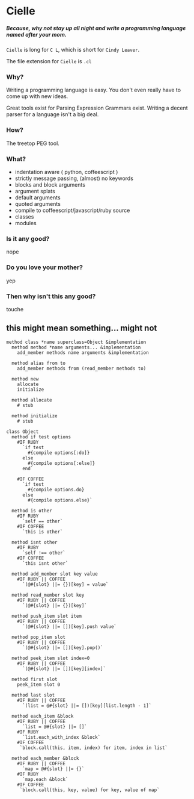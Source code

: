 # Cielle

##### Because, why not stay up all night and write a programming language named after your mom.

`Cielle` is long for `C L`, which is short for `Cindy Leaver`.

The file extension for `Cielle` is `.cl`

### Why?

Writing a programming language is easy. You don't even really have to come up with new ideas.

Great tools exist for Parsing Expression Grammars exist. Writing a decent parser for a language
isn't a big deal.

### How?

The treetop PEG tool.

### What?

* indentation aware ( python, coffeescript )
* strictly message passing, (almost) no keywords
* blocks and block arguments
* argument splats
* default arguments
* quoted arguments
* compile to coffeescript/javascript/ruby source
* classes
* modules

### Is it any good?

nope

### Do you love your mother?

yep

### Then why isn't this any good?

touche


## this might mean something... might not
```io
method class *name superclass=Object &implementation
  method method *name arguments... &implementation
    add_member methods name arguments &implementation

  method alias from to
    add_member methods from (read_member methods to)

  method new
    allocate 
    initialize

  method allocate
    # stub

  method initialize
    # stub

class Object
  method if test options
    #IF RUBY
      `if test
        #{compile options[:do]}
      else
        #{compile options[:else]}
      end`

    #IF COFFEE
      `if test
        #{compile options.do}
      else
        #{compile options.else}`

  method is other
    #IF RUBY
      `self == other`
    #IF COFFEE
      `this is other`

  method isnt other
    #IF RUBY
      `self !== other`
    #IF COFFEE
      `this isnt other`  

  method add_member slot key value
    #IF RUBY || COFFEE
      `(@#{slot} ||= {})[key] = value`

  method read_member slot key
    #IF RUBY || COFFEE
      `(@#{slot} ||= {})[key]`

  method push_item slot item
    #IF RUBY || COFFEE
      `(@#{slot} ||= [])[key].push value`

  method pop_item slot
    #IF RUBY || COFFEE
      `(@#{slot} ||= [])[key].pop()`

  method peek_item slot index=0
    #IF RUBY || COFFEE
      `(@#{slot} ||= [])[key][index]`

  method first slot
    peek_item slot 0

  method last slot
    #IF RUBY || COFFEE
      `(list = @#{slot} ||= [])[key][list.length - 1]`

  method each_item &block
    #IF RUBY || COFFEE
      `list = @#{slot} ||= []`
    #IF RUBY
      `list.each_with_index &block`
    #IF COFFEE
     `block.call(this, item, index) for item, index in list`

  method each_member &block
    #IF RUBY || COFFEE
      `map = @#{slot} ||= {}`
    #IF RUBY
      `map.each &block`
    #IF COFFEE
     `block.call(this, key, value) for key, value of map`

```